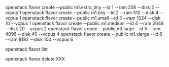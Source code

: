 openstack flavor create --public m1.extra_tiny --id 1 --ram 256 --disk 2 --vcpus 1
openstack flavor create --public m1.tiny --id 2 --ram 512 --disk 4 --vcpus 1
openstack flavor create --public m1.small --id 3 --ram 1024 --disk 10 --vcpus 1
openstack flavor create --public m1.medium --id 4 --ram 2048 --disk 20 --vcpus 2
openstack flavor create --public m1.large --id 5 --ram 4096 --disk 40 --vcpus 4
openstack flavor create --public m1.xlarge --id 6 --ram 8192 --disk 100 --vcpus 6

openstack flavor list

openstack flavor delete XXX
